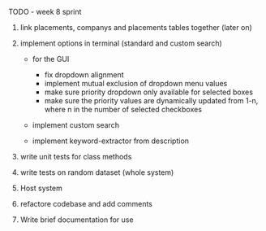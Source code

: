 TODO - week 8 sprint

1. link placements, companys and placements tables together (later on)
8. implement options in terminal (standard and custom search)
    - for the GUI
        - fix dropdown alignment
        - implement mutual exclusion of dropdown menu values
        - make sure priority dropdown only available for selected boxes
        - make sure the priority values are dynamically updated from 1-n, where n in the number of selected checkboxes

    - implement custom search
    - implement keyword-extractor from description

9.  write unit tests for class methods 
10. write tests on random dataset (whole system)
11. Host system
11. refactore codebase and add comments
12. Write brief documentation for use